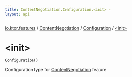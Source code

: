```yaml
---
title: ContentNegotiation.Configuration.<init> - 
layout: api
---
```


<div class='api-docs-breadcrumbs'><a href="../../index.html">io.ktor.features</a> / <a href="../index.html">ContentNegotiation</a> / <a href="index.html">Configuration</a> / <a href="./-init-.html">&lt;init&gt;</a></div>

# &lt;init&gt;

<div class="signature"><code><span class="identifier">Configuration</span><span class="symbol">(</span><span class="symbol">)</span></code></div>

Configuration type for <a href="../index.html">ContentNegotiation</a> feature

